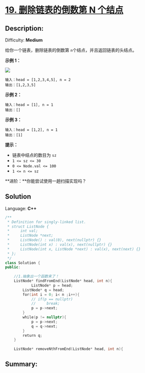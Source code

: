 # [19\. 删除链表的倒数第 N 个结点](https://leetcode-cn.com/problems/remove-nth-node-from-end-of-list/)
## Description:
Difficulty: **Medium**


给你一个链表，删除链表的倒数第 `n`个结点，并且返回链表的头结点。

**示例 1：**

![](https://assets.leetcode.com/uploads/2020/10/03/remove_ex1.jpg)

```
输入：head = [1,2,3,4,5], n = 2
输出：[1,2,3,5]
```

**示例 2：**

```
输入：head = [1], n = 1
输出：[]
```

**示例 3：**

```
输入：head = [1,2], n = 1
输出：[1]
```

**提示：**

*   链表中结点的数目为 `sz`
*   `1 <= sz <= 30`
*   `0 <= Node.val <= 100`
*   `1 <= n <= sz`

**进阶：**你能尝试使用一趟扫描实现吗？


## Solution

Language: **C++**

```c++
/**
 * Definition for singly-linked list.
 * struct ListNode {
 *     int val;
 *     ListNode *next;
 *     ListNode() : val(0), next(nullptr) {}
 *     ListNode(int x) : val(x), next(nullptr) {}
 *     ListNode(int x, ListNode *next) : val(x), next(next) {}
 * };
 */
class Solution {
public:
    
    //1.抽象出一个函数来了！
    ListNode* findFromEnd(ListNode* head, int n){
            ListNode* p = head;
        ListNode* q = head;
        for(int i = 0; i< n ;i++){
            // if(p == nullptr)
            //     break;
            p = p->next;
        }
        while(p != nullptr){
            p = p->next;
            q = q->next;
        }
        return q;
    }
    
    ListNode* removeNthFromEnd(ListNode* head, int n){    
```
## Summary:
